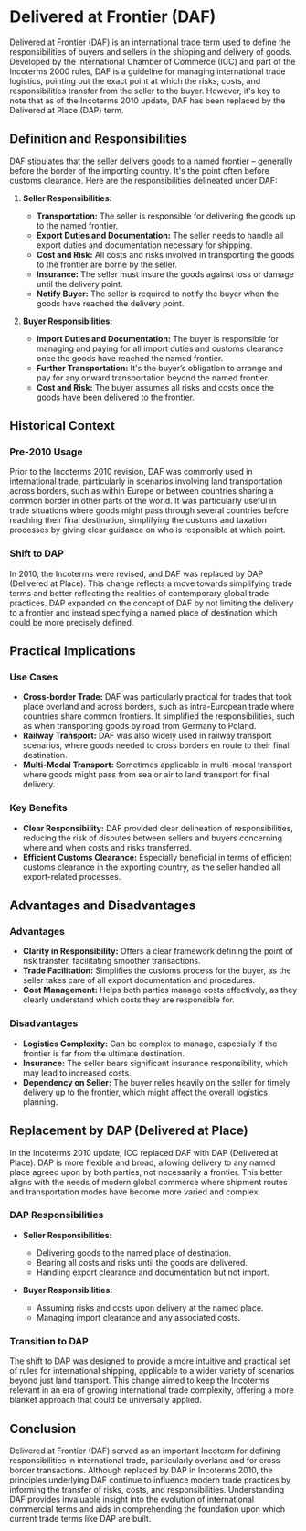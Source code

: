 # Delivered at Frontier (DAF)

Delivered at Frontier (DAF) is an international trade term used to define the responsibilities of buyers and sellers in the shipping and delivery of goods. Developed by the International Chamber of Commerce (ICC) and part of the Incoterms 2000 rules, DAF is a guideline for managing international trade logistics, pointing out the exact point at which the risks, costs, and responsibilities transfer from the seller to the buyer. However, it's key to note that as of the Incoterms 2010 update, DAF has been replaced by the Delivered at Place (DAP) term.

## Definition and Responsibilities

DAF stipulates that the seller delivers goods to a named frontier – generally before the border of the importing country. It's the point often before customs clearance. Here are the responsibilities delineated under DAF:

1. **Seller Responsibilities:**
    - **Transportation:** The seller is responsible for delivering the goods up to the named frontier.
    - **Export Duties and Documentation:** The seller needs to handle all export duties and documentation necessary for shipping.
    - **Cost and Risk:** All costs and risks involved in transporting the goods to the frontier are borne by the seller.
    - **Insurance:** The seller must insure the goods against loss or damage until the delivery point.
    - **Notify Buyer:** The seller is required to notify the buyer when the goods have reached the delivery point.

2. **Buyer Responsibilities:**
    - **Import Duties and Documentation:** The buyer is responsible for managing and paying for all import duties and customs clearance once the goods have reached the named frontier.
    - **Further Transportation:** It's the buyer’s obligation to arrange and pay for any onward transportation beyond the named frontier.
    - **Cost and Risk:** The buyer assumes all risks and costs once the goods have been delivered to the frontier.

## Historical Context

### Pre-2010 Usage

Prior to the Incoterms 2010 revision, DAF was commonly used in international trade, particularly in scenarios involving land transportation across borders, such as within Europe or between countries sharing a common border in other parts of the world. It was particularly useful in trade situations where goods might pass through several countries before reaching their final destination, simplifying the customs and taxation processes by giving clear guidance on who is responsible at which point.

### Shift to DAP

In 2010, the Incoterms were revised, and DAF was replaced by DAP (Delivered at Place). This change reflects a move towards simplifying trade terms and better reflecting the realities of contemporary global trade practices. DAP expanded on the concept of DAF by not limiting the delivery to a frontier and instead specifying a named place of destination which could be more precisely defined.

## Practical Implications

### Use Cases

- **Cross-border Trade:** DAF was particularly practical for trades that took place overland and across borders, such as intra-European trade where countries share common frontiers. It simplified the responsibilities, such as when transporting goods by road from Germany to Poland.
- **Railway Transport:** DAF was also widely used in railway transport scenarios, where goods needed to cross borders en route to their final destination.
- **Multi-Modal Transport:** Sometimes applicable in multi-modal transport where goods might pass from sea or air to land transport for final delivery.

### Key Benefits

- **Clear Responsibility:** DAF provided clear delineation of responsibilities, reducing the risk of disputes between sellers and buyers concerning where and when costs and risks transferred.
- **Efficient Customs Clearance:** Especially beneficial in terms of efficient customs clearance in the exporting country, as the seller handled all export-related processes.

## Advantages and Disadvantages

### Advantages

- **Clarity in Responsibility:** Offers a clear framework defining the point of risk transfer, facilitating smoother transactions.
- **Trade Facilitation:** Simplifies the customs process for the buyer, as the seller takes care of all export documentation and procedures.
- **Cost Management:** Helps both parties manage costs effectively, as they clearly understand which costs they are responsible for.

### Disadvantages

- **Logistics Complexity:** Can be complex to manage, especially if the frontier is far from the ultimate destination.
- **Insurance:** The seller bears significant insurance responsibility, which may lead to increased costs.
- **Dependency on Seller:** The buyer relies heavily on the seller for timely delivery up to the frontier, which might affect the overall logistics planning.

## Replacement by DAP (Delivered at Place)

In the Incoterms 2010 update, ICC replaced DAF with DAP (Delivered at Place). DAP is more flexible and broad, allowing delivery to any named place agreed upon by both parties, not necessarily a frontier. This better aligns with the needs of modern global commerce where shipment routes and transportation modes have become more varied and complex.

### DAP Responsibilities

- **Seller Responsibilities:**
    - Delivering goods to the named place of destination.
    - Bearing all costs and risks until the goods are delivered.
    - Handling export clearance and documentation but not import.

- **Buyer Responsibilities:**
    - Assuming risks and costs upon delivery at the named place.
    - Managing import clearance and any associated costs.

### Transition to DAP

The shift to DAP was designed to provide a more intuitive and practical set of rules for international shipping, applicable to a wider variety of scenarios beyond just land transport. This change aimed to keep the Incoterms relevant in an era of growing international trade complexity, offering a more blanket approach that could be universally applied.

## Conclusion

Delivered at Frontier (DAF) served as an important Incoterm for defining responsibilities in international trade, particularly overland and for cross-border transactions. Although replaced by DAP in Incoterms 2010, the principles underlying DAF continue to influence modern trade practices by informing the transfer of risks, costs, and responsibilities. Understanding DAF provides invaluable insight into the evolution of international commercial terms and aids in comprehending the foundation upon which current trade terms like DAP are built.
